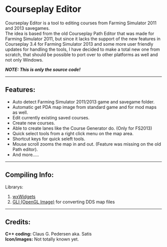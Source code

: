 Courseplay Editor
================

Courseplay Editor is a tool to editing courses from Farming Simulator 2011 and 2013 savegames.  
The idea is based from the old Courseplay Path Editor that was made for Farming Simulator 2011, but since it lacks the support of the new features in Courseplay 3.4 for Farming Simulator 2013 and some more user friendly updates for handling the tools, I have decided to make a total new one from scratch, that should be possible to port over to other platforms as well and not only Windows.

***NOTE: This is only the source code!***

----------------
Features:
----------------
* Auto detect Farming Simulator 2011/2013 game and savegame folder.
* Automatic get PDA map image from standard game and for mod maps as well.
* Edit currently existing saved courses.
* Create new courses.
* Able to create lanes like the Course Generator do. (Only for FS2013)
* Quick select tools from a right click menu on the map area.
* Shortcut keys for quick seleft tools.
* Mouse scroll zooms the map in and out. (Feature was missing on the old Path editor).
* And more.....

----------------
Compiling Info:
----------------
Librarys:  
1. [wxWidgets](http://www.wxwidgets.org/)  
2. [GLI (OpenGL Image)](http://www.g-truc.net/project-0024.html) for converting DDS map files

----------------
Credits:
----------------
**C++ coding:** Claus G. Pedersen aka. Satis  
**Icon/images:** Not totally known yet.